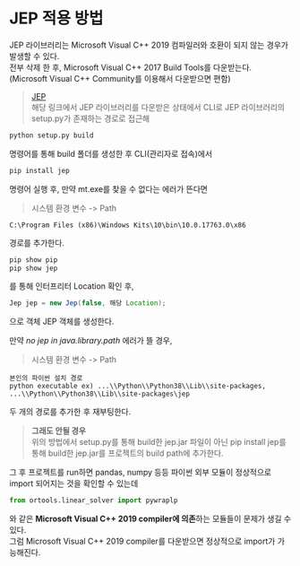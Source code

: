 # JEP 적용 방법
JEP 라이브러리는 Microsoft Visual C++ 2019 컴파일러와 호환이 되지 않는 경우가 발생할 수 있다.   
전부 삭제 한 후, Microsoft Visual C++ 2017 Build Tools를 다운받는다. (Microsoft Visual C++ Community를 이용해서 다운받으면 편함)
>[JEP](https://github.com/ninia/jep)   
해당 링크에서 JEP 라이브러리를 다운받은 상태에서 CLI로 JEP 라이브러리의 setup.py가 존재하는 경로로 접근해 
```python
python setup.py build
```
명령어를 통해 build 폴더를 생성한 후 
CLI(관리자로 접속)에서 
```ts
pip install jep
```
명령어 실행 후, 만약 mt.exe를 찾을 수 없다는 에러가 뜬다면 

>시스템 환경 변수 -> Path
```
C:\Program Files (x86)\Windows Kits\10\bin\10.0.17763.0\x86
```
경로를 추가한다.
```ts
pip show pip
pip show jep
```
를 통해 인터프리터 Location 확인 후, 
```java
Jep jep = new Jep(false, 해당 Location);
```
으로 객체 JEP 객체를 생성한다.

만약 *no jep in java.library.path* 에러가 뜰 경우, 
>시스템 환경 변수 -> Path
```
본인의 파이썬 설치 경로 
python executable ex) ...\\Python\\Python38\\Lib\\site-packages, ...\\Python\\Python38\\Lib\\site-packages\jep
```
두 개의 경로를 추가한 후 재부팅한다.

>**그래도 안될 경우**    
위의 방법에서 setup.py를 통해 build한 jep.jar 파일이 아닌 pip install jep를 통해 build한 jep.jar를 프로젝트의 build path에 추가한다.

그 후 프로젝트를 run하면 pandas, numpy 등등 파이썬 외부 모듈이 정상적으로 import 되어지는 것을 확인할 수 있는데 
```python
from ortools.linear_solver import pywraplp
```
와 같은 **Microsoft Visual C++ 2019 compiler에 의존**하는 모듈들이 문제가 생길 수 있다.   
그럼 Microsoft Visual C++ 2019 compiler를 다운받으면 정상적으로 import가 가능해진다.

